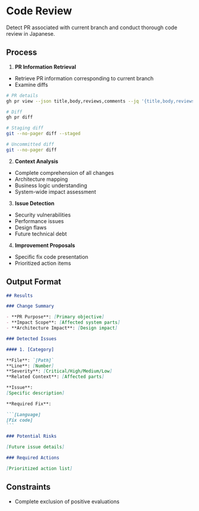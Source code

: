 # Code Review

Detect PR associated with current branch and conduct thorough code review in Japanese.

## Process

1. **PR Information Retrieval**

- Retrieve PR information corresponding to current branch
- Examine diffs

```bash
# PR details
gh pr view --json title,body,reviews,comments --jq '{title,body,reviews: [.reviews[].body],comments: [.comments[] | select(.isMinimized == false) | .body]}'

# Diff
gh pr diff

# Staging diff
git --no-pager diff --staged

# Uncommitted diff
git --no-pager diff
```

2. **Context Analysis**

- Complete comprehension of all changes
- Architecture mapping
- Business logic understanding
- System-wide impact assessment

3. **Issue Detection**

- Security vulnerabilities
- Performance issues
- Design flaws
- Future technical debt

4. **Improvement Proposals**

- Specific fix code presentation
- Prioritized action items

## Output Format

````markdown
## Results

### Change Summary

- **PR Purpose**: [Primary objective]
- **Impact Scope**: [Affected system parts]
- **Architecture Impact**: [Design impact]

### Detected Issues

#### 1. [Category]

**File**: `[Path]`
**Line**: [Number]
**Severity**: [Critical/High/Medium/Low]
**Related Context**: [Affected parts]

**Issue**:
[Specific description]

**Required Fix**:

```[Language]
[Fix code]
```

### Potential Risks

[Future issue details]

### Required Actions

[Prioritized action list]
````

## Constraints

- Complete exclusion of positive evaluations
